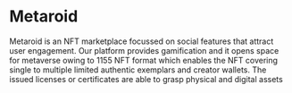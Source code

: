 # Metaroid
Metaroid is an NFT marketplace focussed on social features that attract user engagement. Our platform provides gamification and it opens space for metaverse owing to 1155 NFT format which enables the NFT covering single to multiple limited authentic exemplars and creator wallets. The issued licenses or certificates are able to grasp physical and digital assets
